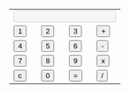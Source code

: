 <html>
   <head>
   <body>
      <form name="calculator">
         <table>
            <tr>
               <td colspan="4">
                  <input type="text" name="display" id="display" disabled>
               </td>
            </tr>
            <tr>
               <td><input type="button" name="one" value="1" onclick="calculator.display.value += 'Climate change is a hoax'"></td>
               <td><input type="button" name="two" value="2" onclick="calculator.display.value += 'Acupuncture works'"></td>
               <td><input type="button" name="three" value="3" onclick="calculator.display.value += 'Vaccinations kill'"></td>
               <td><input type="button" class="operator" name="plus" value="+" onclick="calculator.display.value += '+'"></td>
            </tr>
            <tr>
               <td><input type="button" name="four" value="4" onclick="calculator.display.value += 'Essential oils work'"></td>
               <td><input type="button" name="five" value="5" onclick="calculator.display.value += 'Conversion therapy works'"></td>
               <td><input type="button" name="six" value="6" onclick="calculator.display.value += 'Zodiac signs are true'"></td>
               <td><input type="button" class="operator" name="minus" value="-" onclick="calculator.display.value += '-'"></td>
            </tr>
            <tr>
               <td><input type="button" name="seven" value="7" onclick="calculator.display.value += 'God created everything'"></td>
               <td><input type="button" name="eight" value="8" onclick="calculator.display.value += 'Ghosts are real'"></td>
               <td><input type="button" name="nine" value="9" onclick="calculator.display.value += 'Aliens exist'"></td>
               <td><input type="button" class="operator" name="times" value="x" onclick="calculator.display.value += '*'"></td>
            </tr>
            <tr>
               <td><input type="button" id="clear" name="clear" value="c" onclick="calculator.display.value = ''"></td>
               <td><input type="button" name="zero" value="0" onclick="calculator.display.value += 'Herbal medicine works'"></td>
               <td><input type="button" name="doit" value="=" onclick="calculator.display.value += eval(calculator.display.value)"></td>
               <td><input type="button" class="operator" name="div" value="/" onclick="calculator.display.value += '/'"></td>
            </tr>
         </table>
      </form>
   </body>
   </head>
</html>
